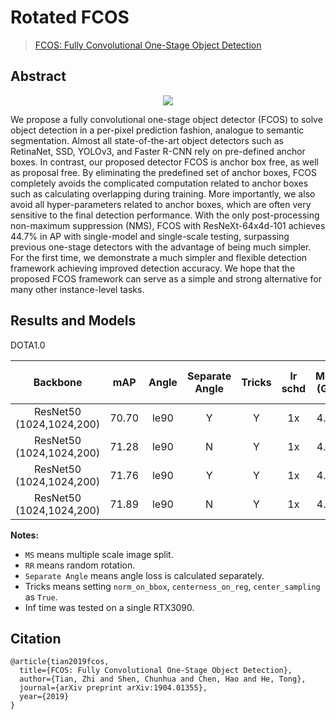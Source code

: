 # Rotated FCOS

> [FCOS: Fully Convolutional One-Stage Object Detection](https://arxiv.org/abs/1904.01355)
<!-- [ALGORITHM] -->

## Abstract

<div align=center>
<img src="https://user-images.githubusercontent.com/40661020/143882011-45b234bc-d04b-4bbe-a822-94bec057ac86.png"/>
</div>

We propose a fully convolutional one-stage object detector (FCOS) to solve object detection in a per-pixel prediction
fashion, analogue to semantic segmentation. Almost all state-of-the-art object detectors such as RetinaNet, SSD, YOLOv3,
and Faster R-CNN rely on pre-defined anchor boxes. In contrast, our proposed detector FCOS is anchor box free, as well
as proposal free. By eliminating the predefined set of anchor boxes, FCOS completely avoids the complicated computation
related to anchor boxes such as calculating overlapping during training. More importantly, we also avoid all
hyper-parameters related to anchor boxes, which are often very sensitive to the final detection performance. With the
only post-processing non-maximum suppression (NMS), FCOS with ResNeXt-64x4d-101 achieves 44.7% in AP with single-model
and single-scale testing, surpassing previous one-stage detectors with the advantage of being much simpler. For the
first time, we demonstrate a much simpler and flexible detection framework achieving improved detection accuracy. We
hope that the proposed FCOS framework can serve as a simple and strong alternative for many other instance-level tasks.

## Results and Models

DOTA1.0

|         Backbone         |  mAP  | Angle | Separate Angle | Tricks | lr schd | Mem (GB) | Inf Time (fps) | Aug | Batch Size |                                                Configs                                                |          Download          |
|:------------------------:|:-----:|:-----:|:--------------:|:------:|:-------:|:--------:|:--------------:|:---:|:----------:|:-----------------------------------------------------------------------------------------------------:|:--------------------------:|
| ResNet50 (1024,1024,200) | 70.70 | le90  |       Y        |   Y    |   1x    |   4.18   |      26.4      |  -  |     2      |    [rotated_fcos_sep_angle_r50_fpn_1x_dota_le90](./rotated_fcos_sep_angle_r50_fpn_1x_dota_le90.py)    | [model](-) &#124; [log](-) |
| ResNet50 (1024,1024,200) | 71.28 | le90  |       N        |   Y    |   1x    |   4.18   |      25.9      |  -  |     2      |              [rotated_fcos_r50_fpn_1x_dota_le90](./rotated_fcos_r50_fpn_1x_dota_le90.py)              | [model](-) &#124; [log](-) |
| ResNet50 (1024,1024,200) | 71.76 | le90  |       Y        |   Y    |   1x    |   4.23   |      25.7      |  -  |     2      | [rotated_fcos_csl_gaussian_r50_fpn_1x_dota_le90](./rotated_fcos_csl_gaussian_r50_fpn_1x_dota_le90.py) | [model](-) &#124; [log](-) |
| ResNet50 (1024,1024,200) | 71.89 | le90  |       N        |   Y    |   1x    |   4.18   |      26.2      |  -  |     2      |          [rotated_fcos_kld_r50_fpn_1x_dota_le90](./rotated_fcos_kld_r50_fpn_1x_dota_le90.py)          | [model](-) &#124; [log](-) |

**Notes:**

- `MS` means multiple scale image split.
- `RR` means random rotation.
- `Separate Angle` means angle loss is calculated separately.
- Tricks means setting `norm_on_bbox`, `centerness_on_reg`, `center_sampling` as `True`.
- Inf time was tested on a single RTX3090.

## Citation

```
@article{tian2019fcos,
  title={FCOS: Fully Convolutional One-Stage Object Detection},
  author={Tian, Zhi and Shen, Chunhua and Chen, Hao and He, Tong},
  journal={arXiv preprint arXiv:1904.01355},
  year={2019}
}
```
